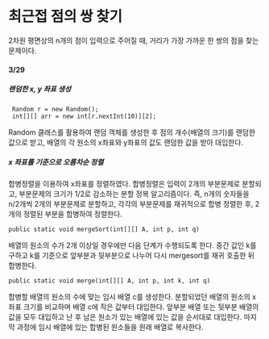 # 최근접 점의 쌍 찾기

2차원 평면상의 n개의 점이 입력으로 주어질 때, 거리가 가장 가까운 한 쌍의 점을 찾는 문제이다.


#### 3/29


##### 랜덤한 x, y 좌표 생성

```
 Random r = new Random();
 int[][] arr = new int[r.nextInt(10)][2];
```

Random 클래스를 활용하여 랜덤 객체를 생성한 후 점의 개수(배열의 크기)를 랜덤한 값으로 받고, 배열의 각 원소의 x좌표와 y좌표의 값도 랜덤한 값을 받아 대입한다.


##### x 좌표를 기준으로 오름차순 정렬

합병정렬을 이용하여 x좌표를 정렬하였다.
합병정렬은 입력이 2개의 부분문제로 분할되고, 부분문제의 크기가 1/2로 감소하는 분할 정복 알고리즘이다.
즉, n개의 숫자들을 n/2개씩 2개의 부분문제로 분할하고, 각각의 부분문제를 재귀적으로 합병 정렬한 후, 2개의 정렬된 부분을 합병하여 정렬한다.

```
public static void mergeSort(int[][] A, int p, int q)
```
배열의 원소의 수가 2개 이상일 경우에만 다음 단계가 수행되도록 한다.
중간 값인 k를 구하고 k를 기준으로 앞부분과 뒷부분으로 나누어 다시 mergesort를 재귀 호출한 뒤 합병한다.

```
public static void merge(int[][] A, int p, int k, int q)
```
합병할 배열의 원소의 수에 맞는 임시 배열 c를 생성한다.
분할되었던 배열의 원소의 x 좌표 크기를 비교하며 배열 c에 작은 값부터 대입한다.
앞부분 배열 또는 뒷부분 배열의 값을 모두 대입하고 난 후 남은 원소가 있는 배열에 있는 값을 순서대로 대입한다.
마지막 과정에 임시 배열에 있는 합병된 원소들을 원래 배열로 복사한다.
